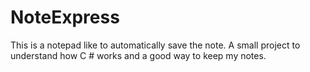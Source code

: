 # NoteExpress
This is a notepad like to automatically save the note. A small project to understand how C # works and a good way to keep my notes.
